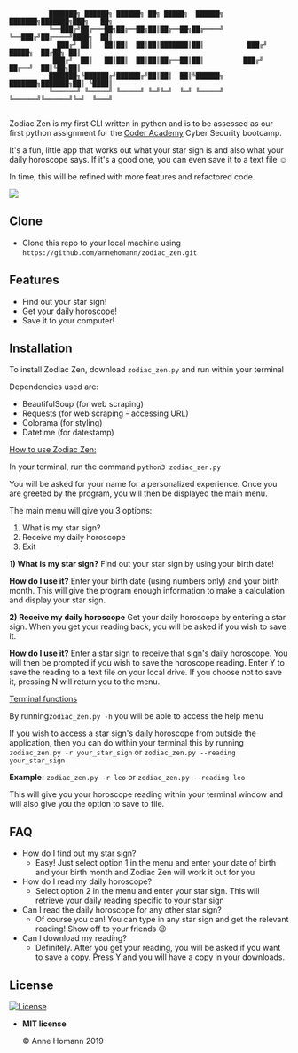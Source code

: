 ```
          ███████╗ ██████╗ ██████╗ ██╗ █████╗  ██████╗    ███████╗███████╗███╗   ██╗
          ╚══███╔╝██╔═══██╗██╔══██╗██║██╔══██╗██╔════╝    ╚══███╔╝██╔════╝████╗  ██║
            ███╔╝ ██║   ██║██║  ██║██║███████║██║           ███╔╝ █████╗  ██╔██╗ ██║
           ███╔╝  ██║   ██║██║  ██║██║██╔══██║██║          ███╔╝  ██╔══╝  ██║╚██╗██║
          ███████╗╚██████╔╝██████╔╝██║██║  ██║╚██████╗    ███████╗███████╗██║ ╚████║
          ╚══════╝ ╚═════╝ ╚═════╝ ╚═╝╚═╝  ╚═╝ ╚═════╝    ╚══════╝╚══════╝╚═╝  ╚═══╝
                                                                          
```

Zodiac Zen is my first CLI written in python and is to be assessed as our first python assignment for the [Coder Academy](https://coderacademy.edu.au/) Cyber Security bootcamp.  

It's a fun, little app that works out what your star sign is and also what your daily horoscope says. If it's a good one, you can even save it to a text file ☺️

In time, this will be refined with more features and refactored code.

![](/Users/annehomann/coder_academy/term1/assignment1/zodiac_zen/screencast.gif)



## Clone

- Clone this repo to your local machine using `https://github.com/annehomann/zodiac_zen.git`



## Features

- Find out your star sign!
- Get your daily horoscope!
- Save it to your computer!



## Installation

To install Zodiac Zen, download `zodiac_zen.py` and run within your terminal

Dependencies used are:

- BeautifulSoup (for web scraping)
- Requests (for web scraping - accessing URL)
- Colorama (for styling)
- Datetime (for datestamp)
  

<u>How to use Zodiac Zen:</u>

In your terminal, run the command `python3 zodiac_zen.py`

You will be asked for your name for a personalized experience. Once you are greeted by the program, you will then be displayed the main menu. 

The main menu will give you 3 options:
1) What is my star sign?
2) Receive my daily horoscope
3) Exit


**1) What is my star sign?**
Find out your star sign by using your birth date!

**How do I use it?**
Enter your birth date (using numbers only) and your birth month.
This will give the program enough information to make a calculation and display your star sign.

**2) Receive my daily horoscope**
Get your daily horoscope by entering a star sign. When you get your reading back, you will be asked if you wish to save it. 

**How do I use it?**
Enter a star sign to receive that sign's daily horoscope. You will then be prompted if you wish to save the horoscope reading. Enter Y to save the reading to a text file on your local drive. If you choose not to save it, pressing N will return you to the menu.


<u>Terminal functions</u>

By running`zodiac_zen.py -h` you will be able to access the help menu

If you wish to access a star sign's daily horoscope from outside the application, then you can do within your terminal this by running `zodiac_zen.py -r your_star_sign` or `zodiac_zen.py --reading your_star_sign`

**Example:** `zodiac_zen.py -r leo` or `zodiac_zen.py --reading leo`

This will give you your horoscope reading within your terminal window and will also give you the option to save to file.



## FAQ

- How do I find out my star sign?
  - Easy! Just select option 1 in the menu and enter your date of birth and your birth month and Zodiac Zen will work it out for you 
- How do I read my daily horoscope?
  - Select option 2 in the menu and enter your star sign. This will retrieve your daily reading specific to your star sign
- Can I read the daily horoscope for any other star sign?
  - Of course you can! You can type in any star sign and get the relevant reading! Show off to your friends 😉
- Can I download my reading?
  - Definitely. After you get your reading, you will be asked if you want to save a copy. Press Y and you will have a copy in your downloads.



## License

[![License](https://camo.githubusercontent.com/107590fac8cbd65071396bb4d04040f76cde5bde/687474703a2f2f696d672e736869656c64732e696f2f3a6c6963656e73652d6d69742d626c75652e7376673f7374796c653d666c61742d737175617265)](http://badges.mit-license.org/)

- **MIT license**

  ©️ Anne Homann 2019
  
  
